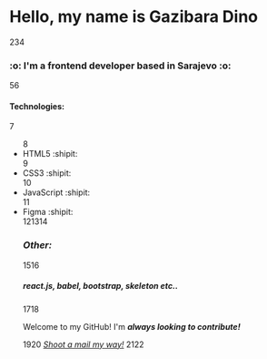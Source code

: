 <h1>Hello, my name is <b>Gazibara Dino</b> </h1>
2
​
3
​
4
<h3>:o: I'm a frontend developer based in Sarajevo :o:</h3>
5
​
6
<h4>Technologies:</h5>
7
<ul>
8
<li>HTML5 :shipit:</li>
9
<li>CSS3 :shipit:</li>
10
<li>JavaScript :shipit:</li>
11
<li>Figma :shipit:</li>
12
​
13
​
14
<h3><i>Other:</i></h3>
15
​
16
<h5><i>react.js, babel, bootstrap, skeleton etc..</i></h5>
17
​
18
<p>Welcome to my GitHub! I'm <strong><i>always looking to contribute!</i></strong></p>
19
​
20
<a href = "mailto: gazibaradino@outlook.com"><i>Shoot a mail my way!</i></a>
21
​
22
</ul>

